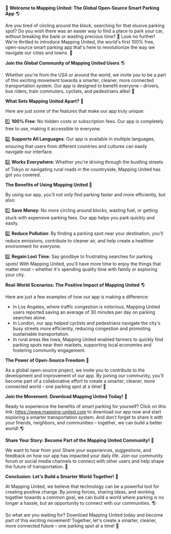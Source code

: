 🚀 **Welcome to Mapping United: The Global Open-Source Smart Parking App** 🌎

Are you tired of circling around the block, searching for that elusive parking spot? Do you wish there was an easier way to find a place to park your car, without breaking the bank or wasting precious time? 🤔 Look no further! We're thrilled to introduce Mapping United, the world's first 100% free, open-source smart parking app that's here to revolutionize the way we navigate our cities and towns. 🌟

**Join the Global Community of Mapping United Users** 🌎

Whether you're from the USA or around the world, we invite you to be a part of this exciting movement towards a smarter, cleaner, more connected transportation system. Our app is designed to benefit everyone – drivers, bus riders, train commuters, cyclists, and pedestrians alike! 💚

**What Sets Mapping United Apart?** 🤔

Here are just some of the features that make our app truly unique:

1️⃣ **100% Free**: No hidden costs or subscription fees. Our app is completely free to use, making it accessible to everyone.

2️⃣ **Supports All Languages**: Our app is available in multiple languages, ensuring that users from different countries and cultures can easily navigate our interface.

3️⃣ **Works Everywhere**: Whether you're driving through the bustling streets of Tokyo or navigating rural roads in the countryside, Mapping United has got you covered.

**The Benefits of Using Mapping United** 🌟

By using our app, you'll not only find parking faster and more efficiently, but also:

1️⃣ **Save Money**: No more circling around blocks, wasting fuel, or getting stuck with expensive parking fees. Our app helps you park quickly and easily.

2️⃣ **Reduce Pollution**: By finding a parking spot near your destination, you'll reduce emissions, contribute to cleaner air, and help create a healthier environment for everyone.

3️⃣ **Regain Lost Time**: Say goodbye to frustrating searches for parking spots! With Mapping United, you'll have more time to enjoy the things that matter most – whether it's spending quality time with family or exploring your city.

**Real-World Scenarios: The Positive Impact of Mapping United** 🌎

Here are just a few examples of how our app is making a difference:

* In Los Angeles, where traffic congestion is notorious, Mapping United users reported saving an average of 30 minutes per day on parking searches alone.
* In London, our app helped cyclists and pedestrians navigate the city's busy streets more efficiently, reducing congestion and promoting sustainable transportation.
* In rural areas like Iowa, Mapping United enabled farmers to quickly find parking spots near their markets, supporting local economies and fostering community engagement.

**The Power of Open-Source Freedom** 🌟

As a global open-source project, we invite you to contribute to the development and improvement of our app. By joining our community, you'll become part of a collaborative effort to create a smarter, cleaner, more connected world – one parking spot at a time! 💪

**Join the Movement: Download Mapping United Today!** 📲

Ready to experience the benefits of smart parking for yourself? Click on this link: https://www.mapping-united.com to download our app now and start exploring a smarter transportation system. And don't forget to share it with your friends, neighbors, and communities – together, we can build a better world! 🌎

**Share Your Story: Become Part of the Mapping United Community!** 💬

We want to hear from you! Share your experiences, suggestions, and feedback on how our app has impacted your daily life. Join our community forum or social media channels to connect with other users and help shape the future of transportation. 🌟

**Conclusion: Let's Build a Smarter World Together!** 💚

At Mapping United, we believe that technology can be a powerful tool for creating positive change. By joining forces, sharing ideas, and working together towards a common goal, we can build a world where parking is no longer a hassle, but an opportunity to connect with our communities. 🌎

So what are you waiting for? Download Mapping United today and become part of this exciting movement! Together, let's create a smarter, cleaner, more connected future – one parking spot at a time! 🚀